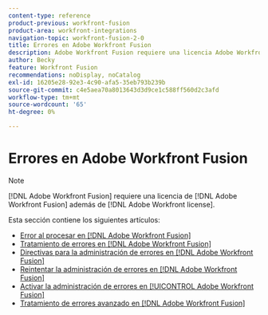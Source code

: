 ```yaml
---
content-type: reference
product-previous: workfront-fusion
product-area: workfront-integrations
navigation-topic: workfront-fusion-2-0
title: Errores en Adobe Workfront Fusion
description: Adobe Workfront Fusion requiere una licencia Adobe Workfront Fusion además de una licencia Adobe Workfront.
author: Becky
feature: Workfront Fusion
recommendations: noDisplay, noCatalog
exl-id: 16205e28-92e3-4c90-afa5-35eb793b239b
source-git-commit: c4e5aea70a8013643d3d9ce1c588ff560d2c3afd
workflow-type: tm+mt
source-wordcount: '65'
ht-degree: 0%

---
```


# Errores en Adobe Workfront Fusion

>[!NOTE]
>
>[!DNL Adobe Workfront Fusion] requiere una licencia de [!DNL Adobe Workfront Fusion] además de [!DNL Adobe Workfront license].

Esta sección contiene los siguientes artículos:

* [Error al procesar en  [!DNL Adobe Workfront Fusion]](../../workfront-fusion/errors/error-processing.md)
* [Tratamiento de errores en  [!DNL Adobe Workfront Fusion]](../../workfront-fusion/errors/error-handling.md)
* [Directivas para la administración de errores en  [!DNL Adobe Workfront Fusion]](../../workfront-fusion/errors/directives-for-error-handling.md)
* [Reintentar la administración de errores en  [!DNL Adobe Workfront Fusion]](../../workfront-fusion/errors/retry.md)
* [Activar la administración de errores en [!UICONTROL Adobe Workfront Fusion]](../../workfront-fusion/errors/throw.md)
* [Tratamiento de errores avanzado en  [!DNL Adobe Workfront Fusion]](../../workfront-fusion/errors/advanced-error-handling.md)
